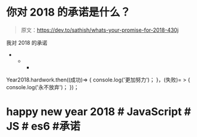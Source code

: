 # 你对 2018 的承诺是什么？

> 原文：<https://dev.to/sathish/whats-your-promise-for-2018-430j>

我对 2018 的承诺
+ - +

Year2018.hardwork.then((成功)=> {
console.log('更加努力')；
}，(失败)= > {
console.log('永不放弃')；
})；

# happy new year 2018 # JavaScript # JS # es6 #承诺